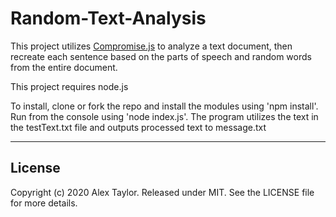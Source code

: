 # Random-Text-Analysis

This project utilizes [Compromise.js](http://compromise.cool/) to analyze a text document, then recreate each sentence based on the parts of speech and random words from the entire document. 

This project requires node.js

To install, clone or fork the repo and install the modules using 'npm install'. Run from the console using 'node index.js'. The program utilizes the text in the testText.txt file and outputs processed text to message.txt

***
## License

Copyright (c) 2020 Alex Taylor.
Released under MIT. See the LICENSE file for more details.